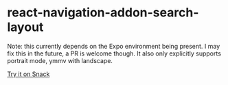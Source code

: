 # react-navigation-addon-search-layout

Note: this currently depends on the Expo environment being present. I
may fix this in the future, a PR is welcome though. It also only
explicitly supports portrait mode, ymmv with landscape.

[Try it on Snack](https://snack.expo.io/HJXlZ7TuW)

